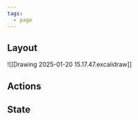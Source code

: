 ```yaml
---
tags:
  - page
---
```


## Layout

![[Drawing 2025-01-20 15.17.47.excalidraw]]
## Actions


## State